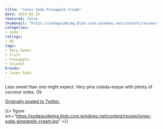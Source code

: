 ```yaml
---
title: "Jones Soda Pineapple Cream"
date: 2015-02-25
featured: false
thumbnail: "https://sodaguideimg.blob.core.windows.net/content/review/thumbs/jones-soda-pineapple-cream.jpg"
categories:
- soda
ratings:
- Ok
tags:
- Very Sweet
- Fruit
- Pineapple
- Coconut
brands:
- Jones Soda
---
```


Less sweet than one might expect. Very pina colada-esque with plenty of coconut notes. Ok

[Originally posted to Twitter.](https://twitter.com/Cavorter/status/570719763808169984)

{{< figure src="https://sodaguideimg.blob.core.windows.net/content/review/jones-soda-pineapple-cream.jpg" >}}
